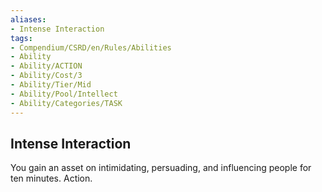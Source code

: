 ```yaml
---
aliases:
- Intense Interaction
tags:
- Compendium/CSRD/en/Rules/Abilities
- Ability
- Ability/ACTION
- Ability/Cost/3
- Ability/Tier/Mid
- Ability/Pool/Intellect
- Ability/Categories/TASK
---
```


  
## Intense Interaction  
You gain an asset on intimidating, persuading, and influencing people for ten minutes. Action. 